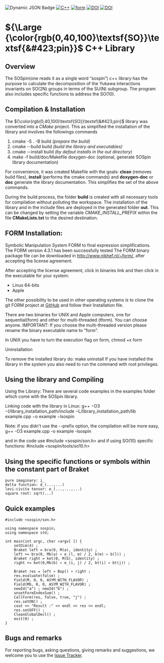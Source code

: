 ![Dynamic JSON Badge](https://img.shields.io/badge/dynamic/json?url=https%3A%2F%2Fraw.githubusercontent.com%2Fdedacosta%2Fsospin-dev%2Fdevelop%2Fpackage.json%3Ftoken%3DGHSAT0AAAAAACHJPDDUXSXAVSW5G4SKDDEGZH2LTKQ&query=version&label=Version&color=blue)
[![C++](https://img.shields.io/badge/C++-20-blue)](https://en.cppreference.com/w/cpp/20)
[![form](https://img.shields.io/badge/Form-4.3-blue)](https://github.com/vermaseren/form/tree/4.3)
[![DOI](https://zenodo.org/badge/DOI/10.1016/j.cpc.2016.01.010.svg)](https://doi.org/10.1016/j.cpc.2016.01.010)
[![DOI](https://img.shields.io/badge/arXiv-1509.00433-red)](https://arxiv.org/abs/1509.00433)

# ${\Large {\color{rgb(0,40,100}\textsf{SO}}\textsf{&#423;pin}}$ C++ Library

## Overview

The <span class="blue">SO</span><span class="reverse">S</span>pin(one reads it as a single word “sospin”) c++ library 
has the purpose to calculate the decomposition of the Yukawa interactions invariants on SO(2N) groups in terms
of the SU(N) subgroup. The program also includes specific functions to address the SO(10).

## Compilation & Installation

The ${\color{rgb(0,40,100}\textsf{SO}}\textsf{&#423;pin}$ library was converted into a *CMake* project.
This as simplified the installation of the library and  involves the followings commands 
1. cmake -S . -B build _(prepare the build)_
2. cmake --build build _(build the library and executables)_
3. cmake --install build _(by defaut installs in the *out* directory)_
4. make -f build/doc/Makefile doxygen-doc (optional, generate SOSpin library documentation)

For convenience, it was created Makefile with the goals: **clean** (removes build files), **install** (performs the cmake commands) and
**doxygen-doc** or **doc** generate the library documentation. This simplifies the set of the above commands.

During the build process, the folder **build** is created with all necessary tools for compilation without polluting the 
workspace. The installation of the library and in the include files are deployed in the generated folder **out**. This 
can be changed by setting the variable _CMAKE_INSTALL_PREFIX_ within the file **CMakeLists.txt** to the desired 
destination.

## FORM Installation:

Symbolic Manipulation System FORM to final expression simplifications. The FORM version 4.3.1 has been successfully
tested The FORM binary package file can be downloaded in http://www.nikhef.nl/~form/, 
after accepting the license agreement.

After accepting the license agreement, click in binaries link and then click in 
the executable for your system:
- Linux 64-bits
- Apple

The other possibility to be used in other operating systems is to clone the git FORM project at 
[GitHub](https://github.com/vermaseren/form) and follow their Installation file.

There are two binaries for UNIX and Apple computers, one for sequential(form) 
and other for multi-threaded (tform).
You can choose anyone.
IMPORTANT: If you choose the multi-threaded version please rename the binary 
executable name to "form".

In UNIX you have to turn the execution flag on form,
chmod +x form

Uninstallation

To remove the installed library do: make uninstall
If you have installed the library in the system you also need to run the command 
with root privileges.

## Using the library and Compiling

Using the Library:
There are several code examples in the examples folder which come with the 
SOSpin library.


Linking code with the library in Linux:
g++ −O3 −I/library_installation_path/include −L/library_installation_path/lib \
example.cpp −o example −lsospin

Note: if you didn't use the --prefix option, the compilation will be more easy,
g++ -O3 example.cpp -o example -lsospin

and in the code use
#include <sospin/son.h>
and if using SO(10) specific functions:
#include <sospin/tools/so10.h>

## Using the specific functions or symbols within the constant part of Braket

    pure imaginary: i_
    delta function: d_(...,...)
    levi-civita tensor: e_(...,...,...)
    square root: sqrt(...)

## Quick examples

```sospin
#include <sospin/son.h>

using namespace sospin;
using namespace std;

int main(int argc, char ∗argv[ ]) {
    setDim(4) ;
    Braket left = bra(0, M(a), identity) ;
    left += bra(0, Mb(a) ∗ e_(l, m) / 2, b(m) ∗ b(l)) ;
    Braket right = ket(0, M(b), identity) ;
    right += ket(0,Mb(b) ∗ e_(i, j) / 2, bt(i) ∗ bt(j)) ;

    Braket res = left ∗ Bop() ∗ right ;
    res.evaluate(false) ;
    Field(M, 0, 0, ASYM_WITH_FLAVOR) ;
    Field(Mb, 0, 0, ASYM_WITH_FLAVOR) ;
    newId("a") ; newId("b") ;
    unsetFormIndexSum() ;
    CallForm(res, false, true, "j") ;
    res.setON() ;
    cout << "Result :" << endl << res << endl;
    res.setOFF() ;
    CleanGlobalDecl() ;
    exit(0) ;
}
```

## Bugs and remarks

For reporting bugs, asking questions, giving remarks and suggestions, we welcome you to use the [Issue Tracker](https://github.com/dedacosta/sospin/issues).

